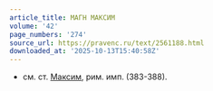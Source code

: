 ```yaml
---
article_title: МАГН МАКСИМ
volume: '42'
page_numbers: '274'
source_url: https://pravenc.ru/text/2561188.html
downloaded_at: '2025-10-13T15:40:58Z'
---
```


- см. ст. [Максим](https://pravenc.ru/text/Максим.html), рим. имп. (383-388).
